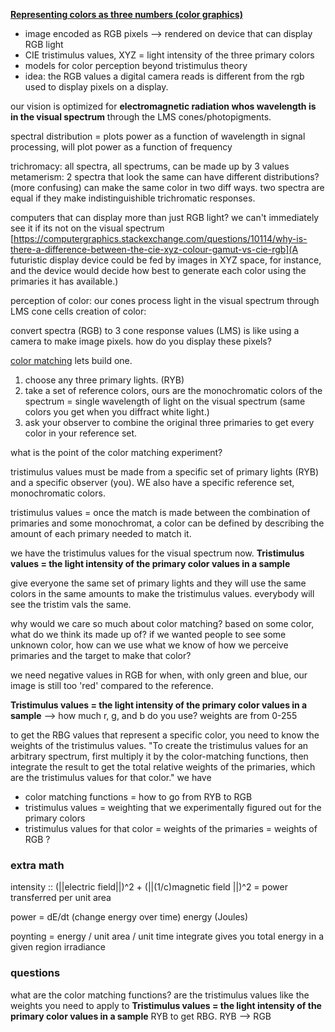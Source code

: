 [**Representing colors as three numbers (color graphics)**](https://ieeexplore.ieee.org/document/1463084)
- image encoded as RGB pixels --> rendered on device that can display RGB light
- CIE tristimulus values, XYZ = light intensity of the three primary colors
- models for color perception beyond tristimulus theory
- idea: the RGB values a digital camera reads is different from the rgb used to display pixels on a display. 

our vision is optimized for **electromagnetic radiation whos wavelength is in the visual spectrum** through the LMS cones/photopigments. 

spectral distribution = plots power as a function of wavelength
	in signal processing, will plot power as a function of frequency

trichromacy: all spectra, all spectrums, can be made up by  3 values
metamerism: 2 spectra that look the same can have different distributions? (more confusing)
	can make the same color in two diff ways. 
	two spectra are equal if they make indistinguishible trichromatic responses. 

computers that can display more than just RGB light? we can't immediately see it if its not on the visual spectrum
	[https://computergraphics.stackexchange.com/questions/10114/why-is-there-a-difference-between-the-cie-xyz-colour-gamut-vs-cie-rgb](A futuristic display device could be fed by images in XYZ space, for instance, and the device would decide how best to generate each color using the primaries it has available.)

perception of color: our cones process light in the visual spectrum through LMS cone cells
creation of color: 

convert spectra (RGB) to 3 cone response values (LMS) is like using a camera to make image pixels. how do you display these pixels?

<ins>color matching</ins>
lets build one. 
1. choose any three primary lights. (RYB) 
2. take a set of reference colors, ours are the monochromatic colors of the spectrum = single wavelength of light on the visual spectrum (same colors you get when you diffract white light.)
3. ask your observer to combine the original three primaries to get every color in your reference set. 

what is the point of the color matching experiment? 

tristimulus values must be made from a specific set of primary lights (RYB) and a specific observer (you). WE also have a specific reference set, monochromatic colors.

tristimulus values = once the match is made between the combination of primaries and some monochromat, a color can be defined by describing the amount of each primary needed to match it.

we have the tristimulus values for the visual spectrum now. 
**Tristimulus values =  the light intensity of the primary color values in a sample**

give everyone the same set of primary lights and they will use the same colors in the same amounts to make the tristimulus values. everybody will see the tristim vals the same. 

why would we care so much about color matching? based on some color, what do we think its made up of? if we wanted people to see some unknown color, how can we use what we know of how we perceive primaries and the target to make that color?

we need negative values in RGB for when, with only green and blue, our image is still too 'red' compared to the reference. 

****Tristimulus values =  the light intensity of the primary color values in a sample**** --> how much r, g, and b do you use? weights are from 0-255

to get the RBG values that represent a specific color, you need to know the weights of the tristimulus values. 
"To create the tristimulus values for an arbitrary spectrum, first multiply it by the color-matching functions, then integrate the result to get the total relative weights of the primaries, which are the tristimulus values for that color."
we have
- color matching functions = how to go from RYB to RGB
- tristimulus values = weighting that we experimentally figured out for the primary colors 
- tristimulus values for that color = weights of the primaries = weights of RGB ?  


### extra math
intensity :: (||electric field||)^2 +  (||(1/c)magnetic field ||)^2 = power transferred per unit area

power = dE/dt (change energy over time)
energy (Joules)

poynting = energy / unit area / unit time
integrate gives you total energy in a given region
irradiance

### questions
what are the color matching functions?
are the tristimulus values like the weights you need to apply to 
**Tristimulus values =  the light intensity of the primary color values in a sample**
RYB to get RBG.
RYB --> RGB